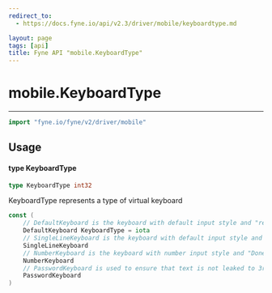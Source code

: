 ```yaml
---
redirect_to:
  - https://docs.fyne.io/api/v2.3/driver/mobile/keyboardtype.md

layout: page
tags: [api]
title: Fyne API "mobile.KeyboardType"
---
```



# mobile.KeyboardType
---
```go
import "fyne.io/fyne/v2/driver/mobile"
```

## Usage

#### type KeyboardType

```go
type KeyboardType int32
```

KeyboardType represents a type of virtual keyboard

```go
const (
	// DefaultKeyboard is the keyboard with default input style and "return" return key
	DefaultKeyboard KeyboardType = iota
	// SingleLineKeyboard is the keyboard with default input style and "Done" return key
	SingleLineKeyboard
	// NumberKeyboard is the keyboard with number input style and "Done" return key
	NumberKeyboard
	// PasswordKeyboard is used to ensure that text is not leaked to 3rd party keyboard providers
	PasswordKeyboard
)
```
